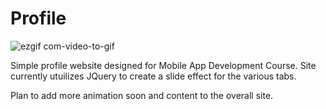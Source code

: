 # Profile
![ezgif com-video-to-gif](https://user-images.githubusercontent.com/16143637/31322195-5b5bc208-ac61-11e7-8b78-4b56868b3b17.gif)

Simple profile website designed for Mobile App Development Course. Site currently utuilizes JQuery to create a slide effect for the various tabs. 

Plan to add more animation soon and content to the overall site.
